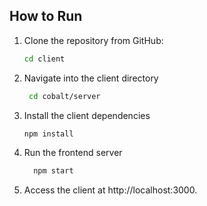 ## How to Run 

1. Clone the repository from GitHub:
   ```bash
   cd client

2. Navigate into the client directory
   ```bash
    cd cobalt/server
3. Install the client dependencies
   ```bash
   npm install
4. Run the frontend server
   ```bash
     npm start

5.  Access the client at http://localhost:3000. 


